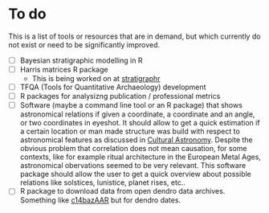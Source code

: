 # To do
This is a list of tools or resources that are in demand, but which currently do not exist or need to be significantly improved.

- [ ] Bayesian stratigraphic modelling in R
- [ ] Harris matrices R package
  - This is being worked on at [stratigraphr](https://github.com/joeroe/stratigraphr)
- [ ] TFQA (Tools for Quantitative Archaeology) development
- [ ] R packages for analysizng publication / professional metrics
- [ ] Software (maybe a command line tool or an R package) that shows astronomical relations if given a coordinate, a coordinate and an angle, or two coordinates in eyeshot. It should allow to get a quick estimation if a certain location or man made structure was build with respect to astronomical features as discussed in [Cultural Astronomy](https://en.wikipedia.org/wiki/Cultural_astronomy). Despite the obvious problem that correlation does not mean causation, for some contexts, like for example ritual architecture in the European Metal Ages, astronomical obervations seemed to be very relevant. This software package should allow the user to get a quick overview about possible relations like solstices, lunistice, planet rises, etc..
- [ ] R package to download data from open dendro data archives. Something like [c14bazAAR](https://github.com/ISAAKiel/c14bazAAR) but for dendro dates.

